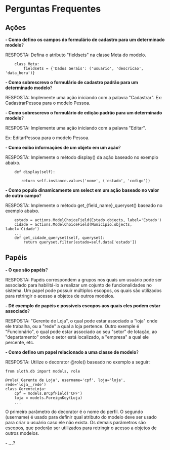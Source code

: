 # Perguntas Frequentes

## Ações

**- Como defino os campos do formulário de cadastro para um determinado modelo**?

RESPOSTA: Defina o atributo "fieldsets" na classe Meta do modelo.

```
    class Meta:
        fieldsets = {'Dados Gerais': ('usuario', 'descricao', 'data_hora')}
```

**- Como sobrescrevo o formulário de cadastro padrão para um determinado modelo**?

RESPOSTA: Implemente uma ação iniciando com a palavra "Cadastrar".
Ex: CadastrarPessoa para o modelo Pessoa.

**- Como sobrescrevo o formulário de edição padrão para um determinado modelo**?

RESPOSTA: Implemente uma ação iniciando com a palavra "Editar".

Ex: EditarPessoa para o modelo Pessoa.

**- Como exibo informações de um objeto em um ação**?

RESPOSTA: Implemente o método display() da ação baseado no exemplo abaixo.

```
    def display(self):

       return self.instance.values('nome', ('estado', 'codigo'))
```

**- Como populo dinamicamente um select em um ação baseado no valor de outro campo**?

RESPOSTA: Implemente o método get_{field_name}_queryset() baseado no exemplo abaixo.

```
    estado = actions.ModelChoiceField(Estado.objects, label='Estado')
    cidade = actions.ModelChoiceField(Municipio.objects, label='Cidade')
    ...
    def get_cidade_queryset(self, queryset):
        return queryset.filter(estado=self.data['estado'])
```

## Papéis

**- O que são papéis**?

RESPOSTA: Papéis correspondem a grupos nos quais um usuário pode ser associado para habilitá-lo a
realizar um cojunto de funcionalidades no sistema. Um papel pode possuir múltiplos escopos, os quais
são utilizados para retringir o acesso a objetos de outros modelos.

**- Dê exemplo de papéis e possíveis escopos aos quais eles podem estar associado**?

RESPOSTA: "Gerente de Loja", o qual pode estar associado a "loja" onde ele trabalha, ou a "rede" a qual
a loja pertence. Outro exemple é "Funcionário", o qual pode estar associado ao seu "setor" de lotação,
ao "departamento" onde o setor está localizado, a "empresa" a qual ele percente, etc.

**- Como defino um papel relacionado a uma classe de modelo**?

RESPOSTA: Utilize o decorator @role() baseado no exemplo a seguir:

```
from sloth.db import models, role

@role('Gerente de Loja', username='cpf', loja='loja', rede='loja__rede')
class GerenteLoja:
    cpf = models.BrCpfField('CPF')
    loja = models.ForeignKey(Loja)
    ...
```

O primeiro parâmetro do decorator é o nome do perfil. O segundo (username) é usado para
definir qual atributo do modelo deve ser usado para criar o usuário caso ele não exista.
Os demais parâmetros são escopos, que poderão ser utilizados para retringir o acesso a
objetos de outros modelos.


**- ...**?


